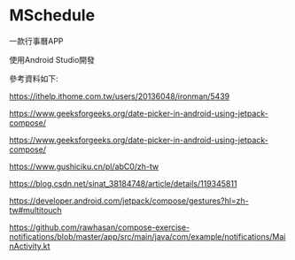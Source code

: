 # MSchedule
一款行事曆APP

使用Android Studio開發

參考資料如下:

https://ithelp.ithome.com.tw/users/20136048/ironman/5439

https://www.geeksforgeeks.org/date-picker-in-android-using-jetpack-compose/

https://www.geeksforgeeks.org/date-picker-in-android-using-jetpack-compose/

https://www.gushiciku.cn/pl/abC0/zh-tw

https://blog.csdn.net/sinat_38184748/article/details/119345811

https://developer.android.com/jetpack/compose/gestures?hl=zh-tw#multitouch

https://github.com/rawhasan/compose-exercise-notifications/blob/master/app/src/main/java/com/example/notifications/MainActivity.kt
